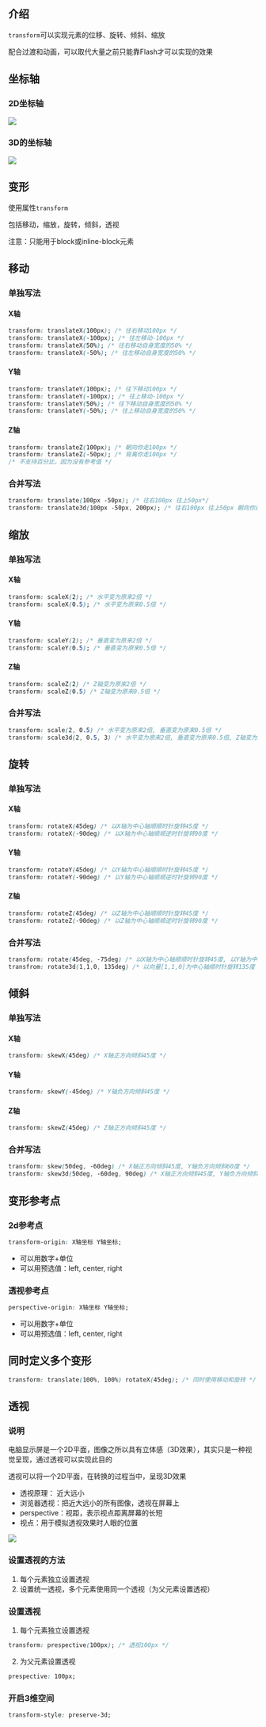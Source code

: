 ## 介绍

`transform`可以实现元素的位移、旋转、倾斜、缩放

配合过渡和动画，可以取代大量之前只能靠Flash才可以实现的效果



## 坐标轴

### 2D坐标轴

![](./images/image-20201012022612434.png)

### 3D的坐标轴

![](./images/image-20201012022627363.png)



## 变形

使用属性`transform`

包括移动，缩放，旋转，倾斜，透视

注意：只能用于block或inline-block元素



## 移动

### 单独写法

#### X轴

```css
transform: translateX(100px); /* 往右移动100px */
transform: translateX(-100px); /* 往左移动-100px */
transform: translateX(50%); /* 往右移动自身宽度的50% */
transform: translateX(-50%); /* 往左移动自身宽度的50% */
```

#### Y轴

```css
transform: translateY(100px); /* 往下移动100px */
transform: translateY(-100px); /* 往上移动-100px */
transform: translateY(50%); /* 往下移动自身宽度的50% */
transform: translateY(-50%); /* 往上移动自身宽度的50% */
```

#### Z轴

```css
transform: translateZ(100px); /* 朝向你走100px */
transform: translateZ(-50px); /* 背离你走100px */
/* 不支持百分比，因为没有参考值 */
```

### 合并写法

```css
transform: translate(100px -50px); /* 往右100px 往上50px*/
transform: translate3d(100px -50px, 200px); /* 往右100px 往上50px 朝向你走100px*/
```



## 缩放

### 单独写法

#### X轴

```css
transform: scaleX(2); /* 水平变为原来2倍 */
transform: scaleX(0.5); /* 水平变为原来0.5倍 */
```

#### Y轴

```css
transform: scaleY(2); /* 垂直变为原来2倍 */
transform: scaleY(0.5); /* 垂直变为原来0.5倍 */
```

#### Z轴

```css
transform: scaleZ(2) /* Z轴变为原来2倍 */
transform: scaleZ(0.5) /* Z轴变为原来0.5倍 */
```

### 合并写法

```css
transform: scale(2, 0.5) /* 水平变为原来2倍, 垂直变为原来0.5倍 */
transform: scale3d(2, 0.5, 3) /* 水平变为原来2倍, 垂直变为原来0.5倍, Z轴变为原来3倍 */
```



## 旋转

### 单独写法

#### X轴

```css
transform: rotateX(45deg) /* 以X轴为中心轴顺顺时针旋转45度 */
transform: rotateX(-90deg) /* 以X轴为中心轴顺顺逆时针旋转90度 */
```

#### Y轴

```css
transform: rotateY(45deg) /* 以Y轴为中心轴顺顺时针旋转45度 */
transform: rotateY(-90deg) /* 以Y轴为中心轴顺顺逆时针旋转90度 */
```

#### Z轴

```css
transform: rotateZ(45deg) /* 以Z轴为中心轴顺顺时针旋转45度 */
transform: rotateZ(-90deg) /* 以Z轴为中心轴顺顺逆时针旋转90度 */
```

### 合并写法

```css
transform: rotate(45deg, -75deg) /* 以X轴为中心轴顺顺时针旋转45度, 以Y轴为中心轴顺顺逆时针旋转-75度 */
transfrom: rotate3d(1,1,0, 135deg) /* 以向量[1,1,0]为中心轴顺时针旋转135度 */
```



## 倾斜

### 单独写法

#### X轴

```css
transform: skewX(45deg) /* X轴正方向倾斜45度 */
```

#### Y轴

```css
transform: skewY(-45deg) /* Y轴负方向倾斜45度 */
```

#### Z轴

```css
transform: skewZ(45deg) /* Z轴正方向倾斜45度 */
```

### 合并写法

```css
transform: skew(50deg, -60deg) /* X轴正方向倾斜45度, Y轴负方向倾斜60度 */
transform: skew3d(50deg, -60deg, 90deg) /* X轴正方向倾斜45度, Y轴负方向倾斜60度, Z轴正方向倾斜90度 */
```



## 变形参考点

### 2d参考点

```css
transform-origin: X轴坐标 Y轴坐标;
```

* 可以用数字+单位
* 可以用预选值：left, center, right

### 透视参考点

```css
perspective-origin: X轴坐标 Y轴坐标;
```

* 可以用数字+单位
* 可以用预选值：left, center, right



## 同时定义多个变形

```css
transform: translate(100%, 100%) rotateX(45deg); /* 同时使用移动和旋转 */
```



## 透视

### 说明

电脑显示屏是一个2D平面，图像之所以具有立体感（3D效果），其实只是一种视觉呈现，通过透视可以实现此目的

透视可以将一个2D平面，在转换的过程当中，呈现3D效果

* 透视原理： 近大远小
* 浏览器透视：把近大远小的所有图像，透视在屏幕上
* perspective：视距，表示视点距离屏幕的长短
* 视点：用于模拟透视效果时人眼的位置

![](./images/image-20201012022646293.png)

### 设置透视的方法

1. 每个元素独立设置透视
2. 设置统一透视，多个元素使用同一个透视（为父元素设置透视）

### 设置透视

1. 每个元素独立设置透视

```css
transform: prespective(100px); /* 透视100px */
```

2. 为父元素设置透视

```css
prespective: 100px;
```

### 开启3维空间

```css
transform-style: preserve-3d;
```





